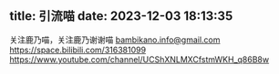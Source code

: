 title: 引流喵
date: 2023-12-03 18:13:35
---
关注鹿乃喵，关注鹿乃谢谢喵
[bambikano.info@gmail.com](https://kano-official-cn.amebaownd.com/)
https://space.bilibili.com/316381099
https://www.youtube.com/channel/UCShXNLMXCfstmWKH_q86B8w
